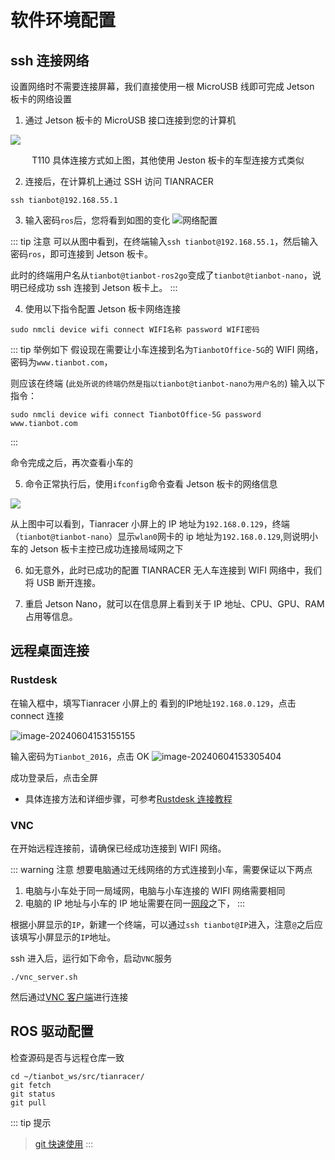# 软件环境配置

## ssh 连接网络

设置网络时不需要连接屏幕，我们直接使用一根 MicroUSB 线即可完成 Jetson 板卡的网络设置

1. 通过 Jetson 板卡的 MicroUSB 接口连接到您的计算机


![](https://tianbot-pic.oss-cn-beijing.aliyuncs.com/tianbot-pic/Tianbot-Docce4345521d6a7f216307ec8abb7150a3.png)

<p style="text-align: center"> T110 具体连接方式如上图，其他使用 Jeston 板卡的车型连接方式类似  </p> 

2. 连接后，在计算机上通过 SSH 访问 TIANRACER

```shell
ssh tianbot@192.168.55.1
```

3. 输入密码`ros`后，您将看到如图的变化
![网络配置](https://tianbot-pic.oss-cn-beijing.aliyuncs.com/tianbot/202112211514339.jpg)

::: tip 注意
可以从图中看到，在终端输入`ssh tianbot@192.168.55.1`，然后输入密码`ros`，即可连接到 Jetson 板卡。

此时的终端用户名从`tianbot@tianbot-ros2go`变成了`tianbot@tianbot-nano`，说明已经成功 ssh 连接到 Jetson 板卡上。
:::

4. 使用以下指令配置 Jetson 板卡网络连接
```shell
sudo nmcli device wifi connect WIFI名称 password WIFI密码
```

::: tip 举例如下
假设现在需要让小车连接到名为`TianbotOffice-5G`的 WIFI 网络，密码为`www.tianbot.com`，

则应该在终端 (`此处所说的终端仍然是指以tianbot@tianbot-nano为用户名的`) 输入以下指令：

```shell
​​sudo nmcli device wifi connect TianbotOffice-5G password www.tianbot.com

```
:::

命令完成之后，再次查看小车的

5. 命令正常执行后，使用`ifconfig`命令查看 Jetson 板卡的网络信息

![](https://tianbot-pic.oss-cn-beijing.aliyuncs.com/tianbot-pic/Tianbot-Doc69DE875C2A84405FC5D21C990BED9B53.png)

从上图中可以看到，Tianracer 小屏上的 IP 地址为`192.168.0.129`，终端（`tianbot@tianbot-nano`）显示`wlan0`网卡的 ip 地址为`192.168.0.129`,则说明小车的 Jetson 板卡主控已成功连接局域网之下

6. 如无意外，此时已成功的配置 TIANRACER 无人车连接到 WIFI 网络中，我们将 USB 断开连接。

7. 重启 Jetson Nano，就可以在信息屏上看到关于 IP 地址、CPU、GPU、RAM 占用等信息。


## 远程桌面连接

### Rustdesk

在输入框中，填写Tianracer 小屏上的 看到的IP地址`192.168.0.129`，点击 connect 连接

![image-20240604153155155](https://tianbot-pic.oss-cn-beijing.aliyuncs.com/tianbot-pic/Tianbot-Docimage-20240604153155155.png)

输入密码为`Tianbot_2016`，点击 OK
![image-20240604153305404](https://tianbot-pic.oss-cn-beijing.aliyuncs.com/tianbot-pic/Tianbot-Docimage-20240604153305404.png)

成功登录后，点击全屏

- 具体连接方法和详细步骤，可参考[Rustdesk 连接教程](/basic/rustdesk.html)

### VNC
在开始远程连接前，请确保已经成功连接到 WIFI 网络。

::: warning 注意
想要电脑通过无线网络的方式连接到小车，需要保证以下两点
1. 电脑与小车处于同一局域网，电脑与小车连接的 WIFI 网络需要相同
2. 电脑的 IP 地址与小车的 IP 地址需要在同一[网段](https://cloud.tencent.com/developer/article/2009652)之下，
:::

根据小屏显示的`IP`，新建一个终端，可以通过`ssh tianbot@IP`进入，注意`@`之后应该填写小屏显示的`IP`地址。

ssh 进入后，运行如下命令，启动`VNC`服务
```shell
./vnc_server.sh
```
然后通过[VNC 客户端](https://www.realvnc.com/en/connect/download/viewer/)进行连接

## ROS 驱动配置

检查源码是否与远程仓库一致

```shell
cd ~/tianbot_ws/src/tianracer/
git fetch
git status
git pull    
```
::: tip 提示
> [git 快速使用](/basic/git.md "git快速使用")
:::
